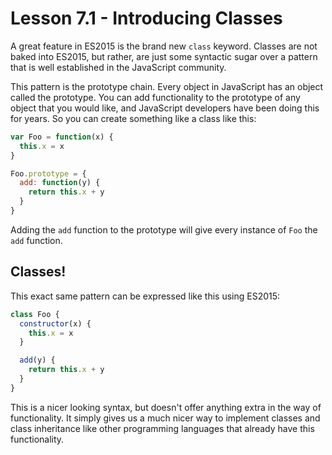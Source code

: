 # Lesson 7.1 - Introducing Classes

A great feature in ES2015 is the brand new `class` keyword. Classes are not baked into ES2015, but rather, are just some syntactic sugar over a pattern that is well established in the JavaScript community.

This pattern is the prototype chain. Every object in JavaScript has an object called the prototype. You can add functionality to the prototype of any object that you would like, and JavaScript developers have been doing this for years. So you can create something like a class like this:

```js
var Foo = function(x) {
  this.x = x
}

Foo.prototype = {
  add: function(y) {
    return this.x + y
  }
}
```

Adding the `add` function to the prototype will give every instance of `Foo` the `add` function.

## Classes!

This exact same pattern can be expressed like this using ES2015:

```js
class Foo {
  constructor(x) {
    this.x = x
  }

  add(y) {
    return this.x + y
  }
}
```

This is a nicer looking syntax, but doesn't offer anything extra in the way of functionality. It simply gives us a much nicer way to implement classes and class inheritance like other programming languages that already have this functionality.